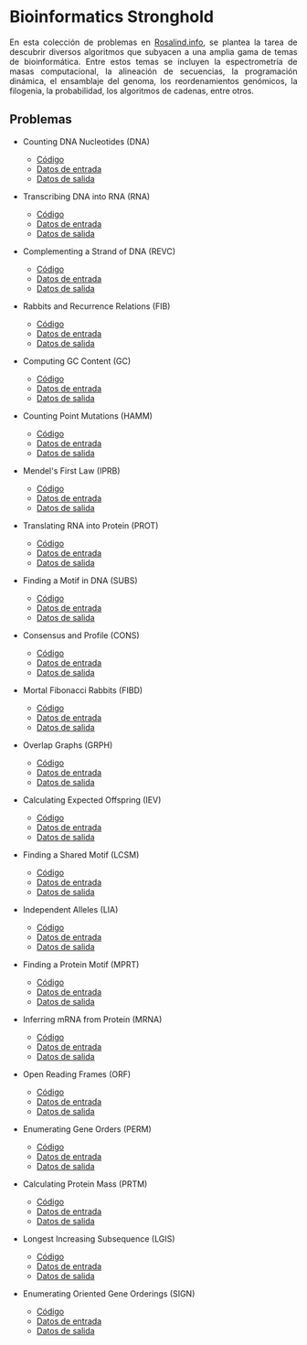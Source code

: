 # Bioinformatics Stronghold

<div style="text-align: justify"> 

En esta colección de problemas en [Rosalind.info](https://rosalind.info/problems/list-view/?location=bioinformatics-stronghold), se plantea la tarea de descubrir diversos algoritmos que subyacen a una amplia gama de temas de bioinformática. Entre estos temas se incluyen la espectrometría de masas computacional, la alineación de secuencias, la programación dinámica, el ensamblaje del genoma, los reordenamientos genómicos, la filogenia, la probabilidad, los algoritmos de cadenas, entre otros. 

</div>

## Problemas

+ Counting DNA Nucleotides (DNA)
    - [Código](./DNA.py)
    - [Datos de entrada](./inputs/rosalind_dna.txt)
    - [Datos de salida](./outputs/output_rosalind_dna.txt)

+ Transcribing DNA into RNA (RNA)
    - [Código](./RNA.py)
    - [Datos de entrada](./inputs/rosalind_rna.txt)
    - [Datos de salida](./outputs/output_rosalind_rna.txt)

+ Complementing a Strand of DNA (REVC)
    - [Código](./REVC.py)
    - [Datos de entrada](./inputs/rosalind_rev.txt)
    - [Datos de salida](./outputs/output_rosalind_rev.txt)

+ Rabbits and Recurrence Relations (FIB)
    - [Código](./FIB.py)
    - [Datos de entrada](./inputs/rosalind_fib.txt)
    - [Datos de salida](./outputs/output_rosalind_fib.txt)

+ Computing GC Content (GC)
    - [Código](./GC.py)
    - [Datos de entrada](./inputs/rosalind_gc.txt)
    - [Datos de salida](./outputs/output_rosalind_gc.txt)

+ Counting Point Mutations (HAMM)
    - [Código](./HAMM.py)
    - [Datos de entrada](./inputs/rosalind_hamm.txt)
    - [Datos de salida](./outputs/output_rosalind_hamm.txt)

+ Mendel's First Law (IPRB)
    - [Código](./IPRB.py)
    - [Datos de entrada](./inputs/rosalind_iprb.txt)
    - [Datos de salida](./outputs/output_rosalind_iprb.txt)

+ Translating RNA into Protein (PROT)
    - [Código](./PROT.py)
    - [Datos de entrada](./inputs/rosalind_prot.txt)
    - [Datos de salida](./outputs/output_rosalind_prot.txt)

+ Finding a Motif in DNA (SUBS)
    - [Código](./SUBS.py)
    - [Datos de entrada](./inputs/rosalind_subs.txt)
    - [Datos de salida](./outputs/output_rosalind_subs.txt)

+ Consensus and Profile (CONS)
    - [Código](./CONS.py)
    - [Datos de entrada](./inputs/rosalind_cons.txt)
    - [Datos de salida](./outputs/output_rosalind_cons.txt)

+ Mortal Fibonacci Rabbits (FIBD)
    - [Código](./FIBD.py)
    - [Datos de entrada](./inputs/rosalind_fibd.txt)
    - [Datos de salida](./outputs/output_rosalind_fibd.txt)

+ Overlap Graphs (GRPH)
    - [Código](./GRPH.py)
    - [Datos de entrada](./inputs/rosalind_grph.txt)
    - [Datos de salida](./outputs/output_rosalind_grph.txt)

+ Calculating Expected Offspring (IEV)
    - [Código](./IEV.py)
    - [Datos de entrada](./inputs/rosalind_iev.txt)
    - [Datos de salida](./outputs/output_rosalind_iev.txt)

+ Finding a Shared Motif (LCSM)
    - [Código](./LCSM.py)
    - [Datos de entrada](./inputs/rosalind_lcs.txt)
    - [Datos de salida](./outputs/output_rosalind_lcs.txt)

+ Independent Alleles (LIA)
    - [Código](./LIA.py)
    - [Datos de entrada](./inputs/rosalind_lia.txt)
    - [Datos de salida](./outputs/output_rosalind_lia.txt)

+ Finding a Protein Motif (MPRT)
    - [Código](./MPRT.py)
    - [Datos de entrada](./inputs/rosalind_mprt.txt)
    - [Datos de salida](./outputs/output_rosalind_mprt.txt)

+ Inferring mRNA from Protein (MRNA)
    - [Código](./MRNA.py)
    - [Datos de entrada](./inputs/rosalind_mrna.txt)
    - [Datos de salida](./outputs/output_rosalind_mrna.txt)

+ Open Reading Frames (ORF)
    - [Código](./ORF.py)
    - [Datos de entrada](./inputs/rosalind_orf.txt)
    - [Datos de salida](./outputs/output_rosalind_orf.txt)

+ Enumerating Gene Orders (PERM)
    - [Código](./PERM.py)
    - [Datos de entrada](./inputs/rosalind_perm.txt)
    - [Datos de salida](./outputs/output_rosalind_perm.txt)

+ Calculating Protein Mass (PRTM)
    - [Código](./PRTM.py)
    - [Datos de entrada](./inputs/rosalind_prtm.txt)
    - [Datos de salida](./outputs/output_rosalind_prtm.txt)

+ Longest Increasing Subsequence (LGIS)
    - [Código](./LGIS.py)
    - [Datos de entrada](./inputs/rosalind_lgis.txt)
    - [Datos de salida](./outputs/output_rosalind_lgis.txt)

+ Enumerating Oriented Gene Orderings (SIGN)
    - [Código](./SIGN.py)
    - [Datos de entrada](./inputs/rosalind_sign.txt)
    - [Datos de salida](./outputs/output_rosalind_sign.txt)

